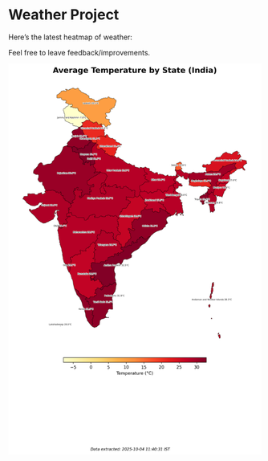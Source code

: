 # Weather Project

Here’s the latest heatmap of weather:

Feel free to leave feedback/improvements.

![India Heatmap](docs/assets/india_heatmap.png?v=E0BA59)
